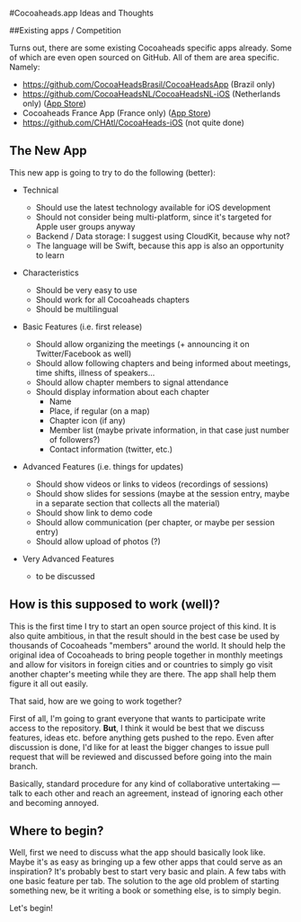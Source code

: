 #Cocoaheads.app Ideas and Thoughts

##Existing apps / Competition

Turns out, there are some existing Cocoaheads specific apps already. Some of which are even open sourced on GitHub. All of them are area specific. Namely:

- https://github.com/CocoaHeadsBrasil/CocoaHeadsApp (Brazil only)
- https://github.com/CocoaHeadsNL/CocoaHeadsNL-iOS (Netherlands only) ([App Store](https://itunes.apple.com/de/app/cocoaheadsnl/id998188273?mt=8))
- Cocoaheads France App (France only) ([App Store](https://itunes.apple.com/de/app/cocoaheads-france/id823553836?mt=8))
- https://github.com/CHAtl/CocoaHeads-iOS (not quite done)


## The New App

This new app is going to try to do the following (better):

- Technical
    - Should use the latest technology available for iOS development
    - Should not consider being multi-platform, since it's targeted for Apple user groups anyway
    - Backend / Data storage:  I suggest using CloudKit, because why not?
    - The language will be Swift, because this app is also an opportunity to learn
    
- Characteristics
    - Should be very easy to use
    - Should work for all Cocoaheads chapters
    - Should be multilingual
    
- Basic Features (i.e. first release)
    - Should allow organizing the meetings (+ announcing it on Twitter/Facebook as well)
    - Should allow following chapters and being informed about meetings, time shifts, illness of speakers...
    - Should allow chapter members to signal attendance
    - Should display information about each chapter
        - Name
        - Place, if regular (on a map)
        - Chapter icon (if any)
        - Member list (maybe private information, in that case just number of followers?)
        - Contact information (twitter, etc.)

- Advanced Features (i.e. things for updates)
    - Should show videos or links to videos (recordings of sessions)
    - Should show slides for sessions (maybe at the session entry, maybe in a separate section that collects all the material)
    - Should show link to demo code
    - Should allow communication (per chapter, or maybe per session entry)
    - Should allow upload of photos (?)
    
- Very Advanced Features
    - to be discussed
    
    
## How is this supposed to work (well)?

This is the first time I try to start an open source project of this kind. It is also quite ambitious, in that the result should in the best case be used by thousands of Cocoaheads "members" around the world. It should help the original idea of Cocoaheads to bring people together in monthly meetings and allow for visitors in foreign cities and or countries to simply go visit another chapter's meeting while they are there. The app shall help them figure it all out easily.

That said, how are we going to work together?

First of all, I'm going to grant everyone that wants to participate write access to the repository. **But**, I think it would be best that we discuss features, ideas etc. before anything gets pushed to the repo. Even after discussion is done, I'd like for at least the bigger changes to issue pull request that will be reviewed and discussed before going into the main branch.

Basically, standard procedure for any kind of collaborative untertaking — talk to each other and reach an agreement, instead of ignoring each other and becoming annoyed.

## Where to begin?

Well, first we need to discuss what the app should basically look like. Maybe it's as easy as bringing up a few other apps that could serve as an inspiration? It's probably best to start very basic and plain. A few tabs with one basic feature per tab. The solution to the age old problem of starting something new, be it writing a book or something else, is to simply begin.

Let's begin!